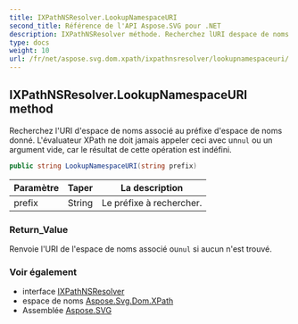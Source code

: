 ```yaml
---
title: IXPathNSResolver.LookupNamespaceURI
second_title: Référence de l'API Aspose.SVG pour .NET
description: IXPathNSResolver méthode. Recherchez lURI despace de noms associé au préfixe despace de noms donné. Lévaluateur XPath ne doit jamais appeler ceci avec unnul ou un argument vide car le résultat de cette opération est indéfini.
type: docs
weight: 10
url: /fr/net/aspose.svg.dom.xpath/ixpathnsresolver/lookupnamespaceuri/
---
```

## IXPathNSResolver.LookupNamespaceURI method

Recherchez l'URI d'espace de noms associé au préfixe d'espace de noms donné. L'évaluateur XPath ne doit jamais appeler ceci avec un`nul` ou un argument vide, car le résultat de cette opération est indéfini.

```csharp
public string LookupNamespaceURI(string prefix)
```

| Paramètre | Taper | La description |
| --- | --- | --- |
| prefix | String | Le préfixe à rechercher. |

### Return_Value

Renvoie l'URI de l'espace de noms associé ou`nul` si aucun n'est trouvé.

### Voir également

* interface [IXPathNSResolver](../)
* espace de noms [Aspose.Svg.Dom.XPath](../../ixpathnsresolver/)
* Assemblée [Aspose.SVG](../../../)



